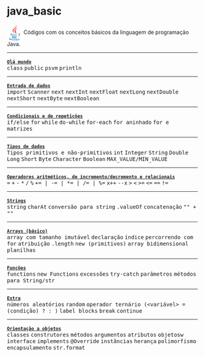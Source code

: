# java_basic
<img align="center" title="Java" height="42" width="40" src="https://raw.githubusercontent.com/devicons/devicon/master/icons/java/java-original.svg">
Códigos com os conceitos básicos da  linguagem de programação Java.  

---
[**```Olá mundo```**](src/OlaMundo.java)  
<kbd>class</kbd> <kbd>public</kbd> <kbd>psvm</kbd> <kbd>println</kbd>

---
[**```Entrada de dados```**](src/InputData.java)  
<kbd>import</kbd> <kbd>Scanner</kbd> <kbd>next</kbd> <kbd>nextInt</kbd> <kbd>nextFloat</kbd> <kbd>nextLong</kbd> <kbd>nextDouble</kbd> <kbd>nextShort</kbd> <kbd>nextByte</kbd> <kbd>nextBoolean</kbd>

---
[**```Condicionais e de repetições```**](src/ifForWhile.java)  
<kbd>if/else</kbd> <kbd>for</kbd> <kbd>while</kbd> <kbd>do-while</kbd> <kbd>for-each</kbd> <kbd>for aninhado</kbd> <kbd>for e matrizes</kbd>

---
[**```Tipos de dados```**](src/TiposDados.java)  
<kbd>Tipos primitivos e não-primitivos</kbd> <kbd>int</kbd> <kbd>Integer</kbd> <kbd>String</kbd> <kbd>Double</kbd> <kbd>Long</kbd> <kbd>Short</kbd> <kbd>Byte</kbd> <kbd>Character</kbd> <kbd>Boolean</kbd> <kbd>MAX_VALUE/MIN_VALUE</kbd>

---
[**```Operadores aritméticos, de incremento/decremento e relacionais```**](src/OperIncDec.java)  
<kbd>=</kbd> <kbd>+</kbd> <kbd>-</kbd> <kbd>*</kbd> <kbd>/</kbd> <kbd>%</kbd> <kbd>+= | -= | *= | /= | %=</kbd> <kbd>x++</kbd> <kbd>--x</kbd> <kbd>></kbd> <kbd><</kbd> <kbd>>=</kbd> <kbd><=</kbd> <kbd>==</kbd> <kbd>!=</kbd>

---
[**```Strings```**](src/StrinGs)  
<kbd>string</kbd> <kbd>charAt</kbd> <kbd>conversão para string</kbd> <kbd>.valueOf</kbd> <kbd>concatenação</kbd> <kbd>"" + ""</kbd>

---
[**```Arrays (básico)```**](src/ArrayMatriz.java)  
<kbd>array com tamanho imutável</kbd> <kbd>declaração</kbd> <kbd>índice</kbd> <kbd>percorrendo com for</kbd> <kbd>atribuição</kbd> <kbd>.length</kbd> <kbd>new (primitivos)</kbd> <kbd>array bidimensional</kbd> <kbd>planílhas</kbd>

---
[**```Funções```**](src/Functions.java)  
<kbd>functions</kbd> <kbd>new Functions</kbd> <kbd>excessões</kbd> <kbd>try-catch</kbd> <kbd>parâmetros</kbd> <kbd>métodos para String/str</kbd>

---
[**```Extra```**](src/AprAdicional.java)  
<kbd>números aleatórios</kbd> <kbd>random</kbd> <kbd>operador ternário (<variável> = (condição) ? <valor1> : <valor2>)</kbd> <kbd>label blocks</kbd> <kbd>break</kbd> <kbd>continue</kbd>

---
[**```Orientação a objetos```**](src/JavaOO.java)  
<kbd>classes</kbd> <kbd>construtores</kbd> <kbd>métodos</kbd> <kbd>argumentos</kbd> <kbd>atributos</kbd> <kbd>objetosw</kbd> <kbd>interface</kbd> <kbd>implements</kbd> <kbd>@Override</kbd> <kbd>instâncias</kbd> <kbd>herança</kbd> <kbd>polimorfismo</kbd> <kbd>encapsulamento</kbd> <kbd>str.format</kbd>
